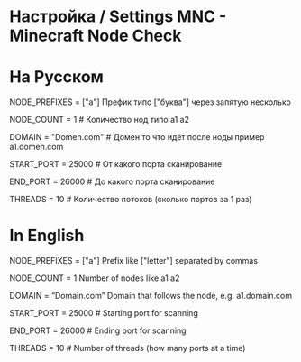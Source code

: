 
# Настройка / Settings MNC - Minecraft Node Check

# На Русском
NODE_PREFIXES = ["a"] Префик типо ["буква"] через запятую несколько

NODE_COUNT = 1 # Количество нод типо а1 а2

DOMAIN = "Domen.com" # Домен то что идёт после ноды пример a1.domen.com

START_PORT = 25000 # От какого порта сканирование

END_PORT = 26000 # До какого порта сканирование

THREADS = 10 # Количество потоков (сколько портов за 1 раз)

# In English
NODE_PREFIXES = ["a"] Prefix like ["letter"] separated by commas

NODE_COUNT = 1  Number of nodes like a1 a2

DOMAIN = “Domain.com”  Domain that follows the node, e.g. a1.domain.com

START_PORT = 25000 # Starting port for scanning

END_PORT = 26000 # Ending port for scanning

THREADS = 10 # Number of threads (how many ports at a time)
